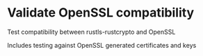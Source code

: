 # Validate OpenSSL compatibility

Test compatibility between rustls-rustcrypto and OpenSSL

Includes testing against OpenSSL generated certificates and keys
